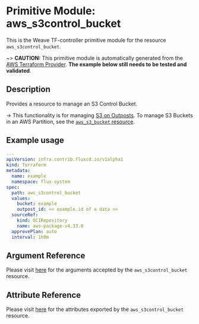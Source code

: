 
# Primitive Module: aws_s3control_bucket

This is the Weave TF-controller primitive module for the resource `aws_s3control_bucket`.

~> **CAUTION:** This primitive module is automatically generated from the [AWS Terraform Provider](https://registry.terraform.io/providers/hashicorp/aws/latest/docs/resources/s3control_bucket). **The example below still needs to be tested and validated**.

## Description

Provides a resource to manage an S3 Control Bucket.

-> This functionality is for managing [S3 on Outposts](https://docs.aws.amazon.com/AmazonS3/latest/dev/S3onOutposts.html). To manage S3 Buckets in an AWS Partition, see the [`aws_s3_bucket` resource](/docs/providers/aws/r/s3_bucket.html).

## Example usage

```yaml
---
apiVersion: infra.contrib.fluxcd.io/v1alpha1
kind: Terraform
metadata:
  name: example
  namespace: flux-system
spec:
  path: aws_s3control_bucket
  values:
    bucket: example
    outpost_id: << example.id of a data >>
  sourceRef:
    kind: OCIRepository
    name: aws-package-v4.33.0
  approvePlan: auto
  interval: 1h0m
```

## Argument Reference

Please visit [here](https://registry.terraform.io/providers/hashicorp/aws/latest/docs/resources/s3control_bucket#argument-reference) for the arguments accepted by the `aws_s3control_bucket` resource.

## Attribute Reference

Please visit [here](https://registry.terraform.io/providers/hashicorp/aws/latest/docs/resources/s3control_bucket#attributes-reference) for the attributes exported by the `aws_s3control_bucket` resource.
